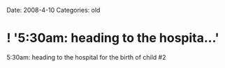 Date: 2008-4-10
Categories: old

# ! '5:30am: heading to the hospita...'

5:30am: heading to the hospital for the birth of child #2
